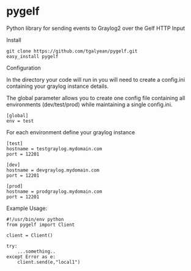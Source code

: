 pygelf 
======
Python library for sending events to Graylog2 over the Gelf HTTP Input


Install
```
git clone https://github.com/tgalyean/pygelf.git
easy_install pygelf
```

Configuration

In the directory your code will run in you will need to create a config.ini containing your graylog instance details.

The global parameter allows you to create one config file containing all environments (dev/test/prod) while maintaining a single config.ini.
```
[global]
env = test
```
For each environment define your graylog instance
```
[test]
hostname = testgraylog.mydomain.com
port = 12201

[dev] 
hostname = devgraylog.mydomain.com
port = 12201

[prod]
hostname = prodgraylog.mydomain.com
port = 12201
```

Example Usage:
```
#!/usr/bin/env python
from pygelf import Client

client = Client()

try:
    ...something..
except Error as e:
    client.send(e,"local1")
```

